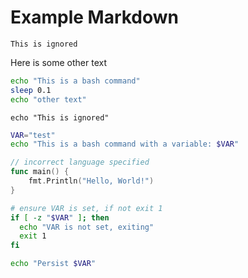 # Example Markdown

```
This is ignored
```

Here is some other text

```bash
echo "This is a bash command"
sleep 0.1
echo "other text"
```

```shell docci-ignore
echo "This is ignored"
```

```sh
VAR="test"
echo "This is a bash command with a variable: $VAR"
```

```go
// incorrect language specified
func main() {
    fmt.Println("Hello, World!")
}
```

```bash docci-output-contains="Persist test"
# ensure VAR is set, if not exit 1
if [ -z "$VAR" ]; then
  echo "VAR is not set, exiting"
  exit 1
fi

echo "Persist $VAR"
```
